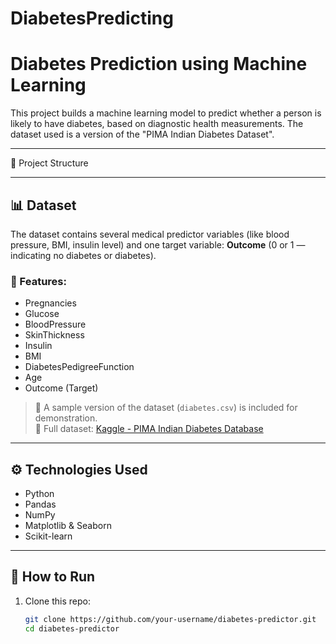 # DiabetesPredicting

# Diabetes Prediction using Machine Learning

This project builds a machine learning model to predict whether a person is likely to have diabetes, based on diagnostic health measurements. The dataset used is a version of the "PIMA Indian Diabetes Dataset".

---

 📁 Project Structure


---

## 📊 Dataset

The dataset contains several medical predictor variables (like blood pressure, BMI, insulin level) and one target variable: **Outcome** (0 or 1 — indicating no diabetes or diabetes).

### 🔢 Features:
- Pregnancies
- Glucose
- BloodPressure
- SkinThickness
- Insulin
- BMI
- DiabetesPedigreeFunction
- Age
- Outcome (Target)

> 🔸 A sample version of the dataset (`diabetes.csv`) is included for demonstration.  
> 🔗 Full dataset: [Kaggle - PIMA Indian Diabetes Database](https://www.kaggle.com/datasets/uciml/pima-indians-diabetes-database)

---

## ⚙️ Technologies Used

- Python
- Pandas
- NumPy
- Matplotlib & Seaborn
- Scikit-learn

---

## 🚀 How to Run

1. Clone this repo:
   ```bash
   git clone https://github.com/your-username/diabetes-predictor.git
   cd diabetes-predictor
